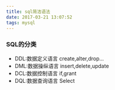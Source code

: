 ```yaml
---
title: sql简洁语法
date: 2017-03-21 13:07:52
tags: mysql
---
```


### SQL的分类

* DDL:数据定义语言
    create,alter,drop...
* DML:数据操纵语言
    insert,delete,update
* DCL:数据控制语言
    if,grant
* DQL:数据查询语言
    Select